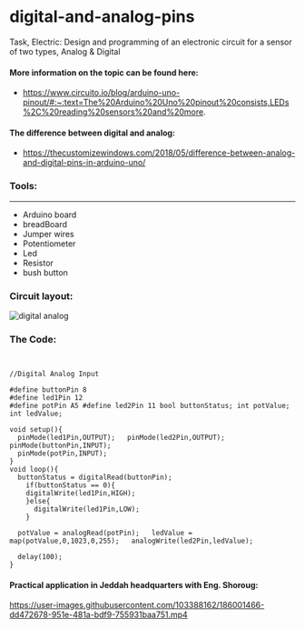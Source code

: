 # digital-and-analog-pins

 Task, Electric: Design and programming of an electronic circuit for a sensor of two types, Analog & Digital
 
 #### More information on the topic can be found here:
 
*  https://www.circuito.io/blog/arduino-uno-pinout/#:~:text=The%20Arduino%20Uno%20pinout%20consists,LEDs%2C%20reading%20sensors%20and%20more.

#### The difference between digital and analog:

* https://thecustomizewindows.com/2018/05/difference-between-analog-and-digital-pins-in-arduino-uno/

### Tools:
----
* Arduino board
* breadBoard
* Jumper wires
* Potentiometer
* Led
* Resistor
* bush button

### Circuit layout:

![digital   analog](https://user-images.githubusercontent.com/103388162/186000041-274dd270-38e0-4f38-863f-06eba434cfbf.jpeg)

### The Code:

```
 
 
//Digital Analog Input 
 
#define buttonPin 8 
#define led1Pin 12 
#define potPin A5 #define led2Pin 11 bool buttonStatus; int potValue; 
int ledValue; 
 
void setup(){ 
  pinMode(led1Pin,OUTPUT);   pinMode(led2Pin,OUTPUT);   pinMode(buttonPin,INPUT); 
  pinMode(potPin,INPUT); 
} 
void loop(){ 
  buttonStatus = digitalRead(buttonPin); 
    if(buttonStatus == 0){ 
    digitalWrite(led1Pin,HIGH); 
    }else{ 
      digitalWrite(led1Pin,LOW); 
    } 
   
  potValue = analogRead(potPin);   ledValue = map(potValue,0,1023,0,255);   analogWrite(led2Pin,ledValue); 
   
  delay(100); 
} 
```

#### Practical application in Jeddah headquarters with Eng. Shoroug:


https://user-images.githubusercontent.com/103388162/186001466-dd472678-951e-481a-bdf9-755931baa751.mp4



